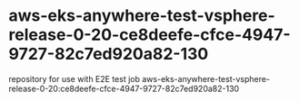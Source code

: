 # aws-eks-anywhere-test-vsphere-release-0-20-ce8deefe-cfce-4947-9727-82c7ed920a82-130
repository for use with E2E test job aws-eks-anywhere-test-vsphere-release-0-20:ce8deefe-cfce-4947-9727-82c7ed920a82-130
